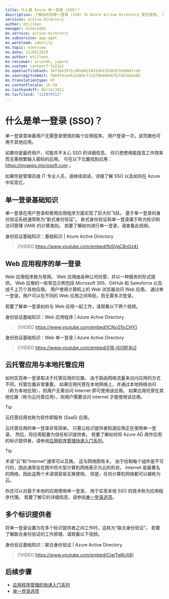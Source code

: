 ```yaml
---
title: 什么是 Azure 单一登录 (SSO)？
description: 了解如何将单一登录 (SSO) 与 Azure Active Directory 配合使用。 使用 SSO，使用户无需记住每个应用程序的密码。 还可以使用 SSO 简化帐户管理。
services: active-directory
author: mtillman
manager: CelesteDG
ms.service: active-directory
ms.subservice: app-mgmt
ms.workload: identity
ms.topic: overview
ms.date: 12/03/2019
ms.author: mtillman
ms.reviewer: arvindh, japere
ms.custom: contperf-fy21q1
ms.openlocfilehash: 3bf2be35f1cd0a0622031db53558397e9d86fceb
ms.sourcegitcommit: 3bb9f8cee51e3b9c711679b460ab7b7363a62e6b
ms.translationtype: HT
ms.contentlocale: zh-CN
ms.lasthandoff: 06/14/2021
ms.locfileid: "112079312"
---
```

# <a name="what-is-single-sign-on-sso"></a>什么是单一登录 (SSO)？

单一登录意味着用户无需登录使用的每个应用程序。 用户登录一次，该凭据也可用于其他应用。

如果你是最终用户，可能并不关心 SSO 的详细信息。 你只想使用能提高工作效率而无需频繁输入密码的应用。 可在以下位置找到应用： https://myapps.microsoft.com 。
 
如果你是管理员或 IT 专业人员，请继续阅读，详细了解 SSO 以及如何在 Azure 中实现它。

## <a name="single-sign-on-basics"></a>单一登录基础知识
单一登录在用户登录和使用应用程序方面实现了巨大的飞跃。 基于单一登录的身份验证系统通常称为“新式身份验证”。 新式身份验证和单一登录属于称为标识和访问管理 (IAM) 的计算类别。 若要了解如何进行单一登录，请查看此视频。

身份验证基础知识：基础知识 | Azure Active Directory

> [!VIDEO https://www.youtube.com/embed/fbSVgC8nGz4]

## <a name="single-sign-on-with-web-applications"></a>Web 应用程序的单一登录
Web 应用程序极为常用。 Web 应用由各种公司托管，并以一种服务的形式提供。 Web 应用的一些常见示例包括 Microsoft 365、GitHub 和 Salesforce 以及成千上万个其他应用。 用户使用计算机上的 Web 浏览器访问 Web 应用。 通过单一登录，用户可以在不同的 Web 应用之间导航，而无需多次登录。

若要了解单一登录如何与 Web 应用一起工作，请观看以下两个视频。

身份验证基础知识：Web 应用程序 | Azure Active Directory

> [!VIDEO https://www.youtube.com/embed/tCNcG1lcCHY]

身份验证基础知识：Web 单一登录 | Azure Active Directory

> [!VIDEO https://www.youtube.com/embed/51B-jSOBF8U]

## <a name="cloud-versus-on-premises-hosted-apps"></a>云托管应用与本地托管应用
如何实现单一登录取决于托管应用的位置。 由于路由网络流量来访问应用的方式不同，托管位置非常重要。 如果应用托管在本地网络上，并通过本地网络访问（称为本地应用），则用户无需访问 Internet 即可使用该应用。 如果应用托管在其他位置（称为云托管应用），则用户需要访问 Internet 才能使用该应用。

> [!TIP]
> 云托管应用也称为软件即服务 (SaaS) 应用。 

云托管应用的单一登录非常简单。 只需让标识提供者知道应用正在使用单一登录。 然后，将应用配置为信任标识提供者。 若要了解如何将 Azure AD 用作应用的标识提供者，请参阅[应用程序管理快速入门系列](add-application-portal.md)。

> [!TIP]
> 术语“云”和“Internet”通常可以互换。 这与网络图有关。 由于绘制每个组件是不可行的，因此通常会在图中将大型计算机网络表示为云的形状。 Internet 是最著名的网络，因此这两个术语很容易互换使用。 但是，任何计算机网络都可以被称为云。

你还可以对基于本地的应用使用单一登录。 用于实现本地 SSO 的技术称为应用程序代理。 若要了解它的详细信息，请参阅[单一登录选项](sso-options.md)。

## <a name="multiple-identity-providers"></a>多个标识提供者
将单一登录设置为在多个标识提供者之间工作时，这称为“联合身份验证”。 若要了解联合身份验证的工作原理，请观看以下视频。

身份验证基础知识：联合身份验证 | Azure Active Directory

> [!VIDEO https://www.youtube.com/embed/CjarTgjKcX8]


## <a name="next-steps"></a>后续步骤
* [应用程序管理的快速入门系列](view-applications-portal.md)
* [单一登录选项](sso-options.md)
